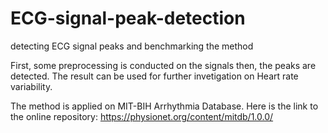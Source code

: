 # ECG-signal-peak-detection
detecting ECG signal peaks and benchmarking the method

First, some preprocessing is conducted on the signals then, the peaks are detected. The result can be used for further invetigation on Heart rate variability.

The method is applied on MIT-BIH Arrhythmia Database. Here is the link to the online repository:
https://physionet.org/content/mitdb/1.0.0/
